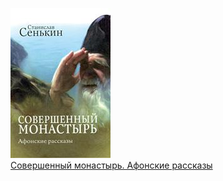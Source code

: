 ![](Совершенный%20монастырь.%20Афонские%20рассказы.jpg)  
[Совершенный монастырь. Афонские рассказы](Совершенный%20монастырь.%20Афонские%20рассказы.md)
